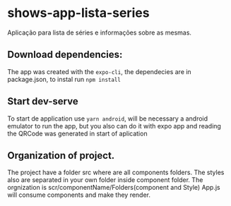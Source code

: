 # shows-app-lista-series
Aplicação para lista de séries e informações sobre as mesmas.

## Download dependencies:
The app was created with the `expo-cli`, the dependecies are in package.json, to instal run `npm install`

## Start dev-serve
To start de application use `yarn android`, will be necessary a android emulator to run the app, but you also can do it with expo app and reading the QRCode was generated in start of aplication

## Organization of project.
The project have a folder src where are all components folders. The styles also are separated in your own folder inside component folder. The orgnization is scr/componentName/Folders(component and Style) App.js will consume components and make they render.
